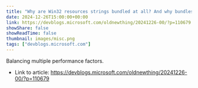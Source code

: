 ```yaml
---
title: "Why are Win32 resources strings bundled at all? And why bundles of 16?"
date: 2024-12-26T15:00:00+00:00
link: https://devblogs.microsoft.com/oldnewthing/20241226-00/?p=110679
showShare: false
showReadTime: false
thumbnail: images/misc.png
tags: ["devblogs.microsoft.com"]
---
```

Balancing multiple performance factors.

- Link to article: https://devblogs.microsoft.com/oldnewthing/20241226-00/?p=110679